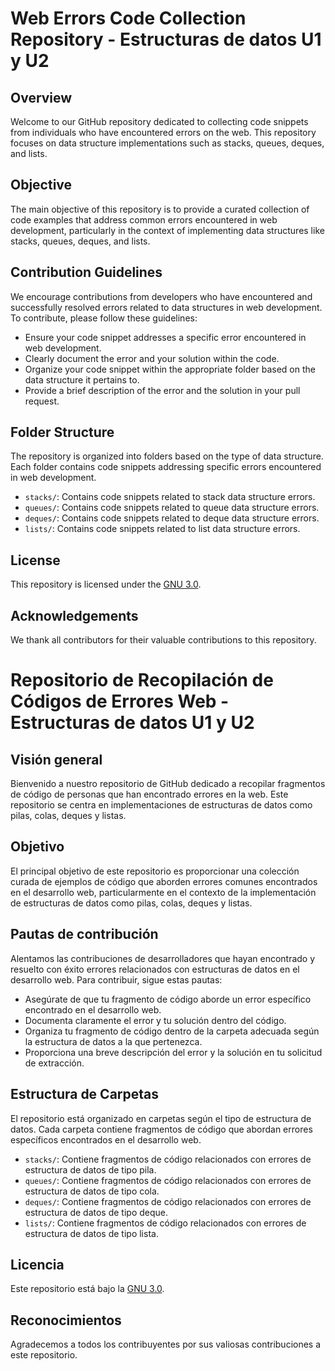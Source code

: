 
# Web Errors Code Collection Repository - Estructuras de datos U1 y U2

## Overview
Welcome to our GitHub repository dedicated to collecting code snippets from individuals who have encountered errors on the web. This repository focuses on data structure implementations such as stacks, queues, deques, and lists.

## Objective
The main objective of this repository is to provide a curated collection of code examples that address common errors encountered in web development, particularly in the context of implementing data structures like stacks, queues, deques, and lists.

## Contribution Guidelines
We encourage contributions from developers who have encountered and successfully resolved errors related to data structures in web development. To contribute, please follow these guidelines:
- Ensure your code snippet addresses a specific error encountered in web development.
- Clearly document the error and your solution within the code.
- Organize your code snippet within the appropriate folder based on the data structure it pertains to.
- Provide a brief description of the error and the solution in your pull request.

## Folder Structure
The repository is organized into folders based on the type of data structure. Each folder contains code snippets addressing specific errors encountered in web development.
- `stacks/`: Contains code snippets related to stack data structure errors.
- `queues/`: Contains code snippets related to queue data structure errors.
- `deques/`: Contains code snippets related to deque data structure errors.
- `lists/`: Contains code snippets related to list data structure errors.

## License
This repository is licensed under the [GNU 3.0](LICENSE).

## Acknowledgements
We thank all contributors for their valuable contributions to this repository.

# Repositorio de Recopilación de Códigos de Errores Web - Estructuras de datos U1 y U2

## Visión general
Bienvenido a nuestro repositorio de GitHub dedicado a recopilar fragmentos de código de personas que han encontrado errores en la web. Este repositorio se centra en implementaciones de estructuras de datos como pilas, colas, deques y listas.

## Objetivo
El principal objetivo de este repositorio es proporcionar una colección curada de ejemplos de código que aborden errores comunes encontrados en el desarrollo web, particularmente en el contexto de la implementación de estructuras de datos como pilas, colas, deques y listas.

## Pautas de contribución
Alentamos las contribuciones de desarrolladores que hayan encontrado y resuelto con éxito errores relacionados con estructuras de datos en el desarrollo web. Para contribuir, sigue estas pautas:
- Asegúrate de que tu fragmento de código aborde un error específico encontrado en el desarrollo web.
- Documenta claramente el error y tu solución dentro del código.
- Organiza tu fragmento de código dentro de la carpeta adecuada según la estructura de datos a la que pertenezca.
- Proporciona una breve descripción del error y la solución en tu solicitud de extracción.

## Estructura de Carpetas
El repositorio está organizado en carpetas según el tipo de estructura de datos. Cada carpeta contiene fragmentos de código que abordan errores específicos encontrados en el desarrollo web.
- `stacks/`: Contiene fragmentos de código relacionados con errores de estructura de datos de tipo pila.
- `queues/`: Contiene fragmentos de código relacionados con errores de estructura de datos de tipo cola.
- `deques/`: Contiene fragmentos de código relacionados con errores de estructura de datos de tipo deque.
- `lists/`: Contiene fragmentos de código relacionados con errores de estructura de datos de tipo lista.

## Licencia
Este repositorio está bajo la [GNU 3.0](LICENSE).

## Reconocimientos
Agradecemos a todos los contribuyentes por sus valiosas contribuciones a este repositorio.
